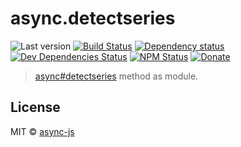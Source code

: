 # async.detectseries

![Last version](https://img.shields.io/github/tag/async-js/detectseries.svg?style=flat-square)
[![Build Status](http://img.shields.io/travis/async-js/detectseries/master.svg?style=flat-square)](https://travis-ci.org/async-js/detectseries)
[![Dependency status](http://img.shields.io/david/async-js/detectseries.svg?style=flat-square)](https://david-dm.org/async-js/detectseries)
[![Dev Dependencies Status](http://img.shields.io/david/dev/async-js/detectseries.svg?style=flat-square)](https://david-dm.org/async-js/detectseries#info=devDependencies)
[![NPM Status](http://img.shields.io/npm/dm/detectseries.svg?style=flat-square)](https://www.npmjs.org/package/detectseries)
[![Donate](https://img.shields.io/badge/donate-paypal-blue.svg?style=flat-square)](https://paypal.me/kikobeats)

> [async#detectseries](https://github.com/async-js/async#detectseries) method as module.

## License

MIT © [async-js](https://github.com/async-js)
